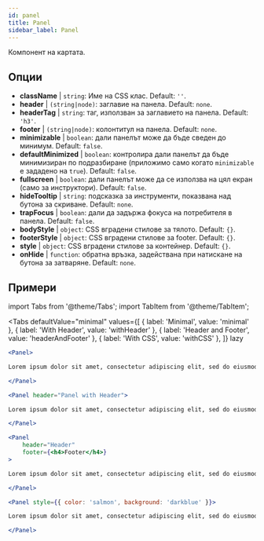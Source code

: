 ```yaml
---
id: panel 
title: Panel
sidebar_label: Panel
---
```


Компонент на картата.

## Опции

* __className__ | `string`: Име на CSS клас. Default: `''`.
* __header__ | `(string|node)`: заглавие на панела. Default: `none`.
* __headerTag__ | `string`: таг, използван за заглавието на панела. Default: `'h3'`.
* __footer__ | `(string|node)`: колонтитул на панела. Default: `none`.
* __minimizable__ | `boolean`: дали панелът може да бъде сведен до минимум. Default: `false`.
* __defaultMinimized__ | `boolean`: контролира дали панелът да бъде минимизиран по подразбиране (приложимо само когато `minimizable` е зададено на `true`). Default: `false`.
* __fullscreen__ | `boolean`: дали панелът може да се използва на цял екран (само за инструктори). Default: `false`.
* __hideTooltip__ | `string`: подсказка за инструменти, показвана над бутона за скриване. Default: `none`.
* __trapFocus__ | `boolean`: дали да задържа фокуса на потребителя в панела. Default: `false`.
* __bodyStyle__ | `object`: CSS вградени стилове за тялото. Default: `{}`.
* __footerStyle__ | `object`: CSS вградени стилове за footer. Default: `{}`.
* __style__ | `object`: CSS вградени стилове за контейнер. Default: `{}`.
* __onHide__ | `function`: обратна връзка, задействана при натискане на бутона за затваряне. Default: `none`.


## Примери

import Tabs from '@theme/Tabs';
import TabItem from '@theme/TabItem';

<Tabs
    defaultValue="minimal"
    values={[
        { label: 'Minimal', value: 'minimal' },
        { label: 'With Header', value: 'withHeader' },
        { label: 'Header and Footer', value: 'headerAndFooter' },
        { label: 'With CSS', value: 'withCSS' },
    ]}
    lazy
>

<TabItem value="minimal">

```jsx live
<Panel>

Lorem ipsum dolor sit amet, consectetur adipiscing elit, sed do eiusmod tempor incididunt ut labore et dolore magna aliqua. Ut enim ad minim veniam, quis nostrud exercitation ullamco laboris nisi ut aliquip ex ea commodo consequat. Duis aute irure dolor in reprehenderit in voluptate velit esse cillum dolore eu fugiat nulla pariatur. Excepteur sint occaecat cupidatat non proident, sunt in culpa qui officia deserunt mollit anim id est laborum.

</Panel>
```

</TabItem>

<TabItem value="withHeader">

```jsx live
<Panel header="Panel with Header">

Lorem ipsum dolor sit amet, consectetur adipiscing elit, sed do eiusmod tempor incididunt ut labore et dolore magna aliqua. Ut enim ad minim veniam, quis nostrud exercitation ullamco laboris nisi ut aliquip ex ea commodo consequat. Duis aute irure dolor in reprehenderit in voluptate velit esse cillum dolore eu fugiat nulla pariatur. Excepteur sint occaecat cupidatat non proident, sunt in culpa qui officia deserunt mollit anim id est laborum.

</Panel>
```

</TabItem>

<TabItem value="headerAndFooter">

```jsx live
<Panel 
    header="Header" 
    footer={<h4>Footer</h4>}
>

Lorem ipsum dolor sit amet, consectetur adipiscing elit, sed do eiusmod tempor incididunt ut labore et dolore magna aliqua. Ut enim ad minim veniam, quis nostrud exercitation ullamco laboris nisi ut aliquip ex ea commodo consequat. Duis aute irure dolor in reprehenderit in voluptate velit esse cillum dolore eu fugiat nulla pariatur. Excepteur sint occaecat cupidatat non proident, sunt in culpa qui officia deserunt mollit anim id est laborum.

</Panel>
```

</TabItem>

<TabItem value="withCSS">

```jsx live
<Panel style={{ color: 'salmon', background: 'darkblue' }}>

Lorem ipsum dolor sit amet, consectetur adipiscing elit, sed do eiusmod tempor incididunt ut labore et dolore magna aliqua. Ut enim ad minim veniam, quis nostrud exercitation ullamco laboris nisi ut aliquip ex ea commodo consequat. Duis aute irure dolor in reprehenderit in voluptate velit esse cillum dolore eu fugiat nulla pariatur. Excepteur sint occaecat cupidatat non proident, sunt in culpa qui officia deserunt mollit anim id est laborum.

</Panel>
```

</TabItem>

</Tabs>
